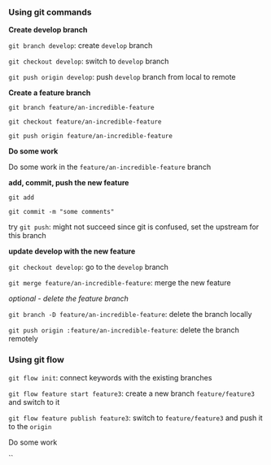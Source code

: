 ### Using git commands

**Create develop branch**

`git branch develop`: create `develop` branch

`git checkout develop`: switch to `develop` branch

`git push origin develop`: push `develop` branch from local to remote

**Create a feature branch**

`git branch feature/an-incredible-feature`

`git checkout feature/an-incredible-feature`

`git push origin feature/an-incredible-feature`

**Do some work**

Do some work in the `feature/an-incredible-feature` branch

**add, commit, push the new feature**

`git add`

`git commit -m "some comments"`

try `git push`: might not succeed since git is confused, set the upstream for this branch

**update develop with the new feature**

`git checkout develop`: go to the `develop` branch

`git merge feature/an-incredible-feature`: merge the new feature

*optional - delete the feature branch*

`git branch -D feature/an-incredible-feature`: delete the branch locally

`git push origin :feature/an-incredible-feature`: delete the branch remotely

### Using git flow

`git flow init`: connect keywords with the existing branches

`git flow feature start feature3`: create a new branch `feature/feature3` and switch to it

`git flow feature publish feature3`: switch to `feature/feature3` and push it to the `origin`

Do some work

``



